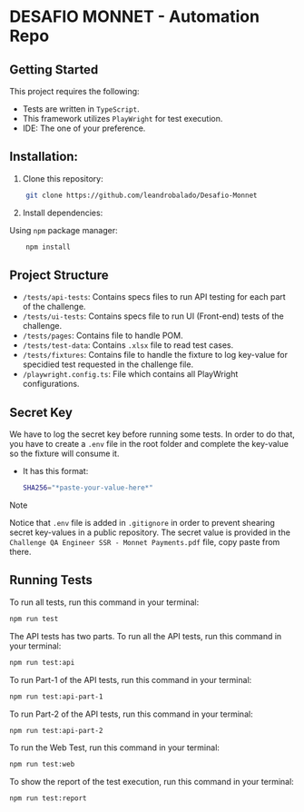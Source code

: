 # DESAFIO MONNET - Automation Repo

## Getting Started

This project requires the following:

- Tests are written in `TypeScript`.
- This framework utilizes `PlayWright` for test execution.
- IDE: The one of your preference.

## Installation:

1. Clone this repository:

```bash
    git clone https://github.com/leandrobalado/Desafio-Monnet
```

2. Install dependencies:

Using `npm` package manager:

```bash
    npm install
```

## Project Structure

- `/tests/api-tests`: Contains specs files to run API testing for each part of the challenge.
- `/tests/ui-tests`: Contains specs file to run UI (Front-end) tests of the challenge.
- `/tests/pages`: Contains file to handle POM.
- `/tests/test-data`: Contains `.xlsx` file to read test cases.
- `/tests/fixtures`: Contains file to handle the fixture to log key-value for specidied test requested in the challenge file.
- `/playwright.config.ts`: File which contains all PlayWright configurations.

## Secret Key

We have to log the secret key before running some tests. In order to do that, you have to create a `.env` file in the root folder and complete the key-value so the fixture will consume it.

- It has this format:
  ```bash
  SHA256="*paste-your-value-here*"
  ```

> [!NOTE]
> Notice that `.env` file is added in `.gitignore` in order to prevent shearing secret key-values in a public repository. The secret value is provided in the `Challenge QA Engineer SSR - Monnet Payments.pdf` file, copy paste from there.

## Running Tests

To run all tests, run this command in your terminal:
```bash
npm run test
```
The API tests has two parts.
To run all the API tests, run this command in your terminal:
```bash
npm run test:api
```
To run Part-1 of the API tests, run this command in your terminal:
```bash
npm run test:api-part-1
```
To run Part-2 of the API tests, run this command in your terminal:
```bash
npm run test:api-part-2
```

To run the Web Test, run this command in your terminal:
```bash
npm run test:web
```

To show the report of the test execution, run this command in your terminal:
```bash
npm run test:report
```